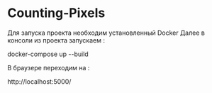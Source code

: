 # Counting-Pixels
Для запуска проекта необходим установленный Docker
Далее в консоли из проекта запускаем :

docker-compose up --build

В браузере переходим на :

http://localhost:5000/
